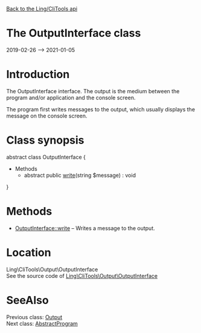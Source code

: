 [Back to the Ling/CliTools api](https://github.com/lingtalfi/CliTools/blob/master/doc/api/Ling/CliTools.md)



The OutputInterface class
================
2019-02-26 --> 2021-01-05






Introduction
============

The OutputInterface interface.
The output is the medium between the program and/or application and the console screen.

The program first writes messages to the output, which usually displays the message on the console screen.



Class synopsis
==============


abstract class <span class="pl-k">OutputInterface</span>  {

- Methods
    - abstract public [write](https://github.com/lingtalfi/CliTools/blob/master/doc/api/Ling/CliTools/Output/OutputInterface/write.md)(string $message) : void

}






Methods
==============

- [OutputInterface::write](https://github.com/lingtalfi/CliTools/blob/master/doc/api/Ling/CliTools/Output/OutputInterface/write.md) &ndash; Writes a message to the output.





Location
=============
Ling\CliTools\Output\OutputInterface<br>
See the source code of [Ling\CliTools\Output\OutputInterface](https://github.com/lingtalfi/CliTools/blob/master/Output/OutputInterface.php)



SeeAlso
==============
Previous class: [Output](https://github.com/lingtalfi/CliTools/blob/master/doc/api/Ling/CliTools/Output/Output.md)<br>Next class: [AbstractProgram](https://github.com/lingtalfi/CliTools/blob/master/doc/api/Ling/CliTools/Program/AbstractProgram.md)<br>
